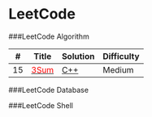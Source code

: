 
LeetCode
========

###LeetCode Algorithm


| # | Title | Solution | Difficulty |
|---| ----- | -------- | ---------- |
| 15 | [<font color="red"> 3Sum </font>](https://leetcode.com/problems/3sum/) | [C++](./Algorithms/CPP/15.cpp) | Medium |



###LeetCode Database


###LeetCode Shell



